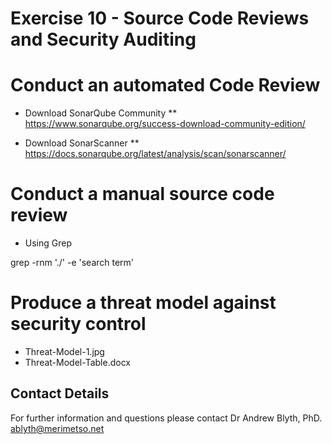 # Exercise 10 -  Source Code Reviews and Security Auditing

# Conduct an automated Code Review

* Download SonarQube Community
** https://www.sonarqube.org/success-download-community-edition/

* Download SonarScanner
** https://docs.sonarqube.org/latest/analysis/scan/sonarscanner/

# Conduct a manual source code review
* Using Grep

grep -rnm './' -e 'search term'

# Produce a threat model against security control
* Threat-Model-1.jpg
* Threat-Model-Table.docx


## Contact Details

For further information and questions please contact Dr Andrew Blyth, PhD. <ablyth@merimetso.net>
